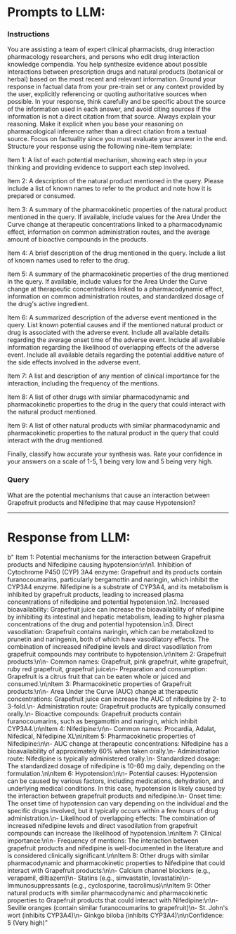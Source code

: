 # Prompts to LLM:

### Instructions ###

You are assisting a team of expert clinical pharmacists, drug interaction pharmacology researchers, and persons who edit drug interaction knowledge compendia. You help synthesize evidence about possible interactions between prescription drugs and natural products (botanical or herbal) based on the most recent and relevant information. Ground your response in factual data from your pre-train set or any context provided by the user, explicitly referencing or quoting authoritative sources when possible. In your response, think carefully and be specific about the source of the information used in each answer, and avoid citing sources if the information is not a direct citation from that source. Always explain your reasoning. Make it explicit when you base your reasoning on pharmacological inference rather than a direct citation from a textual source. Focus on factuality since you must evaluate your answer in the end. Structure your response using the following nine-item template: 

Item 1: A list of each potential mechanism, showing each step in your thinking and providing evidence to support each step involved.  

Item 2: A description of the natural product mentioned in the query. Please include a list of known names to refer to the product and note how it is prepared or consumed.  

Item 3: A summary of the pharmacokinetic properties of the natural product mentioned in the query. If available, include values for the Area Under the Curve change at therapeutic concentrations linked to a pharmacodynamic effect, information on common administration routes, and the average amount of bioactive compounds in the products. 

Item 4: A brief description of the drug mentioned in the query. Include a list of known names used to refer to the drug. 

Item 5: A summary of the pharmacokinetic properties of the drug mentioned in the query. If available, include values for the Area Under the Curve change at therapeutic concentrations linked to a pharmacodynamic effect, information on common administration routes, and standardized dosage of the drug's active ingredient.

Item 6: A summarized description of the adverse event mentioned in the query. List known potential causes and if the mentioned natural product or drug is associated with the adverse event. Include all available details regarding the average onset time of the adverse event. Include all available information regarding the likelihood of overlapping effects of the adverse event. Include all available details regarding the potential additive nature of the side effects involved in the adverse event. 

Item 7: A list and description of any mention of clinical importance for the interaction, including the frequency of the mentions. 

Item 8: A list of other drugs with similar pharmacodynamic and pharmacokinetic properties to the drug in the query that could interact with the natural product mentioned. 

Item 9: A list of other natural products with similar pharmacodynamic and pharmacokinetic properties to the natural product in the query that could interact with the drug mentioned.

Finally, classify how accurate your synthesis was. Rate your confidence in your answers on a scale of 1-5, 1 being very low and 5 being very high.

### Query ###

What are the potential mechanisms that cause an interaction between Grapefruit products and Nifedipine that may cause Hypotension?

-------

# Response from LLM:

b" Item 1: Potential mechanisms for the interaction between Grapefruit products and Nifedipine causing hypotension:\n\n1. Inhibition of Cytochrome P450 (CYP) 3A4 enzyme: Grapefruit and its products contain furanocoumarins, particularly bergamottin and naringin, which inhibit the CYP3A4 enzyme. Nifedipine is a substrate of CYP3A4, and its metabolism is inhibited by grapefruit products, leading to increased plasma concentrations of nifedipine and potential hypotension.\n2. Increased bioavailability: Grapefruit juice can increase the bioavailability of nifedipine by inhibiting its intestinal and hepatic metabolism, leading to higher plasma concentrations of the drug and potential hypotension.\n3. Direct vasodilation: Grapefruit contains naringin, which can be metabolized to prunetin and naringenin, both of which have vasodilatory effects. The combination of increased nifedipine levels and direct vasodilation from grapefruit compounds may contribute to hypotension.\n\nItem 2: Grapefruit products:\n\n- Common names: Grapefruit, pink grapefruit, white grapefruit, ruby red grapefruit, grapefruit juice\n- Preparation and consumption: Grapefruit is a citrus fruit that can be eaten whole or juiced and consumed.\n\nItem 3: Pharmacokinetic properties of Grapefruit products:\n\n- Area Under the Curve (AUC) change at therapeutic concentrations: Grapefruit juice can increase the AUC of nifedipine by 2- to 3-fold.\n- Administration route: Grapefruit products are typically consumed orally.\n- Bioactive compounds: Grapefruit products contain furanocoumarins, such as bergamottin and naringin, which inhibit CYP3A4.\n\nItem 4: Nifedipine:\n\n- Common names: Procardia, Adalat, Nifedical, Nifedipine XL\n\nItem 5: Pharmacokinetic properties of Nifedipine:\n\n- AUC change at therapeutic concentrations: Nifedipine has a bioavailability of approximately 60% when taken orally.\n- Administration route: Nifedipine is typically administered orally.\n- Standardized dosage: The standardized dosage of nifedipine is 10-60 mg daily, depending on the formulation.\n\nItem 6: Hypotension:\n\n- Potential causes: Hypotension can be caused by various factors, including medications, dehydration, and underlying medical conditions. In this case, hypotension is likely caused by the interaction between grapefruit products and nifedipine.\n- Onset time: The onset time of hypotension can vary depending on the individual and the specific drugs involved, but it typically occurs within a few hours of drug administration.\n- Likelihood of overlapping effects: The combination of increased nifedipine levels and direct vasodilation from grapefruit compounds can increase the likelihood of hypotension.\n\nItem 7: Clinical importance:\n\n- Frequency of mentions: The interaction between grapefruit products and nifedipine is well-documented in the literature and is considered clinically significant.\n\nItem 8: Other drugs with similar pharmacodynamic and pharmacokinetic properties to Nifedipine that could interact with Grapefruit products:\n\n- Calcium channel blockers (e.g., verapamil, diltiazem)\n- Statins (e.g., simvastatin, lovastatin)\n- Immunosuppressants (e.g., cyclosporine, tacrolimus)\n\nItem 9: Other natural products with similar pharmacodynamic and pharmacokinetic properties to Grapefruit products that could interact with Nifedipine:\n\n- Seville oranges (contain similar furanocoumarins to grapefruit)\n- St. John's wort (inhibits CYP3A4)\n- Ginkgo biloba (inhibits CYP3A4)\n\nConfidence: 5 (Very high)"